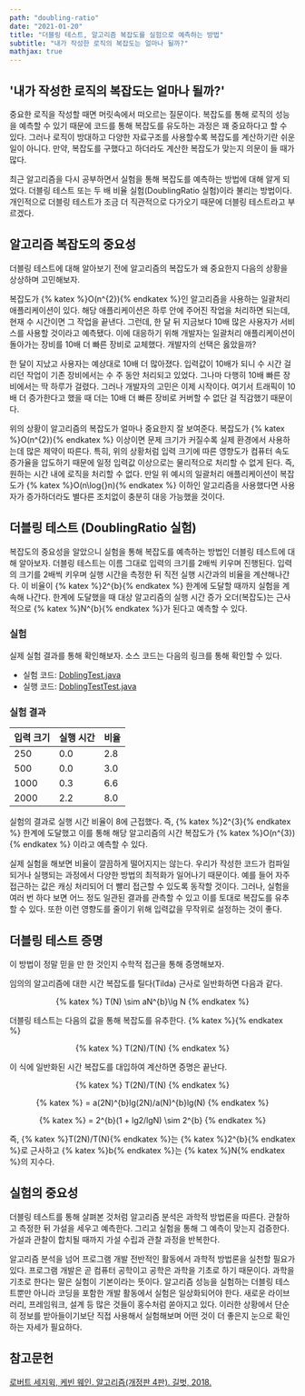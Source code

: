 ```yaml
---
path: "doubling-ratio"
date: "2021-01-20"
title: "더블링 테스트, 알고리즘 복잡도를 실험으로 예측하는 방법"
subtitle: "내가 작성한 로직의 복잡도는 얼마나 될까?"
mathjax: true
---
```


## '내가 작성한 로직의 복잡도는 얼마나 될까?'

중요한 로직을 작성할 때면 머릿속에서 떠오르는 질문이다. 복잡도를 통해 로직의 성능을 예측할 수 있기 때문에 코드를 통해 복잡도를 유도하는 과정은 꽤 중요하다고 할 수 있다. 그러나 로직이 방대하고 다양한 자료구조를 사용할수록 복잡도를 계산하기란 쉬운 일이 아니다. 만약, 복잡도를 구했다고 하더라도 계산한 복잡도가 맞는지 의문이 들 때가 많다.

최근 알고리즘을 다시 공부하면서 실험을 통해 복잡도를 예측하는 방법에 대해 알게 되었다. 더블링 테스트 또는 두 배 비율 실험(DoublingRatio 실험)이라 불리는 방법이다. 개인적으로 더블링 테스트가 조금 더 직관적으로 다가오기 때문에 더블링 테스트라고 부르겠다.

## 알고리즘 복잡도의 중요성

더블링 테스트에 대해 알아보기 전에 알고리즘의 복잡도가 왜 중요한지 다음의 상황을 상상하며 고민해보자.

복잡도가 {% katex %}O(n^{2}){% endkatex %}인 알고리즘을 사용하는 일괄처리 애플리케이션이 있다. 해당 애플리케이션은 하루 안에 주어진 작업을 처리하면 되는데, 현재 수 시간이면 그 작업을 끝낸다. 그런데, 한 달 뒤 지금보다 10배 많은 사용자가 서비스를 사용할 것이라고 예측됐다. 이에 대응하기 위해 개발자는 일괄처리 애플리케이션이 돌아가는 장비를 10배 더 빠른 장비로 교체했다. 개발자의 선택은 옳았을까?

한 달이 지났고 사용자는 예상대로 10배 더 많아졌다. 입력값이 10배가 되니 수 시간 걸리던 작업이 기존 장비에서는 수 주 동안 처리되고 있었다. 그나마 다행히 10배 빠른 장비에서는 딱 하루가 걸렸다. 그러나 개발자의 고민은 이제 시작이다. 여기서 트래픽이 10배 더 증가한다고 했을 때 더는 10배 더 빠른 장비로 커버할 수 없단 걸 직감했기 때문이다.

위의 상황이 알고리즘의 복잡도가 얼마나 중요한지 잘 보여준다. 복잡도가 {% katex %}O(n^{2}){% endkatex %} 이상이면 문제 크기가 커질수록 실제 환경에서 사용하는데 많은 제약이 따른다. 특히, 위의 상황처럼 입력 크기에 따른 영향도가 컴퓨터 속도 증가율을 압도하기 때문에 일정 입력값 이상으로는 물리적으로 처리할 수 없게 된다. 즉, 원하는 시간 내에 로직을 처리할 수 없다. 만일 위 예시의 일괄처리 애플리케이션이 복잡도가 {% katex %}O(n\log{}n){% endkatex %} 이하인 알고리즘을 사용했다면 사용자가 증가하더라도 별다른 조치없이 충분히 대응 가능했을 것이다.

## 더블링 테스트 (DoublingRatio 실험)

복잡도의 중요성을 알았으니 실험을 통해 복잡도를 예측하는 방법인 더블링 테스트에 대해 알아보자. 더블링 테스트는 이름 그대로 입력의 크기를 2배씩 키우며 진행된다. 입력의 크기를 2배씩 키우며 실행 시간을 측정한 뒤 직전 실행 시간과의 비율을 계산해나간다. 이 비율이 {% katex %}2^{b}{% endkatex %} 한계에 도달할 때까지 실험을 계속해 나간다. 한계에 도달했을 때 대상 알고리즘의 실행 시간 증가 오더(복잡도)는 근사적으로 {% katex %}N^{b}{% endkatex %}가 된다고 예측할 수 있다.

### 실험

실제 실험 결과를 통해 확인해보자.
소스 코드는 다음의 링크를 통해 확인할 수 있다.

- 실험 코드: [DoblingTest.java](https://github.com/sogoagain/algorithms-sedgewick-wayne/blob/master/src/main/java/chapter1/section4/DoublingTest.java)
- 실행 코드: [DoblingTestTest.java](https://github.com/sogoagain/algorithms-sedgewick-wayne/blob/master/src/test/java/chapter1/section4/DoublingTestTest.java)

### 실험 결과

| 입력 크기 | 실행 시간 | 비율 |
| --------- | --------- | ---- |
| 250       | 0.0       | 2.8  |
| 500       | 0.0       | 3.0  |
| 1000      | 0.3       | 6.6  |
| 2000      | 2.2       | 8.0  |

실험의 결과로 실행 시간 비율이 8에 근접했다. 즉, {% katex %}2^{3}{% endkatex %} 한계에 도달했고 이를 통해 해당 알고리즘의 시간 복잡도가 {% katex %}O(n^{3}){% endkatex %} 이라고 예측할 수 있다.

실제 실험을 해보면 비율이 깔끔하게 떨어지지는 않는다. 우리가 작성한 코드가 컴파일되거나 실행되는 과정에서 다양한 방법의 최적화가 일어나기 때문이다. 예를 들어 자주 접근하는 값은 캐싱 처리되어 더 빨리 접근할 수 있도록 동작할 것이다. 그러나, 실험을 여러 번 하다 보면 어느 정도 일관된 결과를 관측할 수 있고 이를 토대로 복잡도를 유추할 수 있다. 또한 이런 영향도를 줄이기 위해 입력값을 무작위로 설정하는 것이 좋다.

## 더블링 테스트 증명

이 방법이 정말 믿을 만 한 것인지 수학적 접근을 통해 증명해보자.

임의의 알고리즘에 대한 시간 복잡도를 틸다(Tilda) 근사로 일반화하면 다음과 같다.

<p style="text-align: center;">
{% katex %}
T(N) \sim aN^{b}\lg N
{% endkatex %}
</p>

더블링 테스트는 다음의 값을 통해 복잡도를 유추한다. {% katex %}{% endkatex %}

<p style="text-align: center;">
{% katex %}
T(2N)/T(N)
{% endkatex %}
</p>

이 식에 일반화된 시간 복잡도를 대입하여 계산하면 증명은 끝난다.

<p style="text-align: center;">
{% katex %}
T(2N)/T(N)
{% endkatex %}
</p>

<p style="text-align: center;">
{% katex %}
= a(2N)^{b}lg(2N)/a(N)^{b}lg(N)
{% endkatex %}
</p>

<p style="text-align: center;">
{% katex %}
= 2^{b}(1 + lg2/lgN) \sim 2^{b}
{% endkatex %}
</p>

즉, {% katex %}T(2N)/T(N){% endkatex %}는 {% katex %}2^{b}{% endkatex %}로 근사하고 {% katex %}b{% endkatex %}는 {% katex %}N{% endkatex %}의 지수다.

## 실험의 중요성

더블링 테스트를 통해 살펴본 것처럼 알고리즘 분석은 과학적 방법론을 따른다. 관찰하고 측정한 뒤 가설을 세우고 예측한다. 그리고 실험을 통해 그 예측이 맞는지 검증한다. 가설과 관찰이 합치될 때까지 가설 수립과 관찰 과정을 반복한다.

알고리즘 분석을 넘어 프로그램 개발 전반적인 활동에서 과학적 방법론을 실천할 필요가 있다. 프로그램 개발은 곧 컴퓨터 공학이고 공학은 과학을 기초로 하기 때문이다. 과학을 기초로 한다는 말은 실험이 기본이라는 뜻이다. 알고리즘 성능을 실험하는 더블링 테스트뿐만 아니라 코딩을 포함한 개발 활동에서 실험은 일상화되어야 한다. 새로운 라이브러리, 프레임워크, 설계 등 많은 것들이 홍수처럼 쏟아지고 있다. 이러한 상황에서 단순히 정보를 받아들이기보단 직접 사용해서 실험해보며 어떤 것이 더 좋은지 눈으로 확인하는 자세가 필요하다.

## 참고문헌

[로버트 세지윅, 케빈 웨인. 알고리즘(개정판 4판). 길벗, 2018.](https://book.naver.com/bookdb/book_detail.nhn?bid=14365826)
